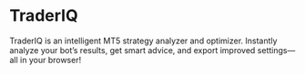 # TraderIQ
TraderIQ is an intelligent MT5 strategy analyzer and optimizer. Instantly analyze your bot’s results, get smart advice, and export improved settings—all in your browser!
